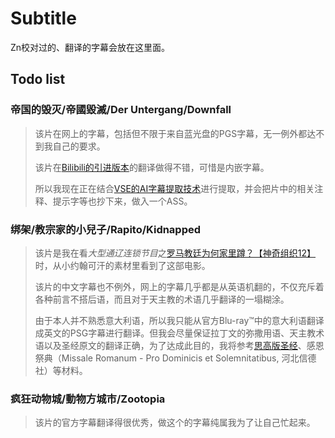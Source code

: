 # Subtitle

Zn校对过的、翻译的字幕会放在这里面。

## Todo list

### 帝国的毁灭/帝國毀滅/Der Untergang/Downfall

> 该片在网上的字幕，包括但不限于来自蓝光盘的PGS字幕，无一例外都达不到我自己的要求。
> 
> 该片在[Bilibili的引进版本](https://www.bilibili.com/bangumi/play/ep334309)的翻译做得不错，可惜是内嵌字幕。
> 
> 所以我现在正在结合[VSE的AI字幕提取技术](https://github.com/YaoFANGUK/video-subtitle-extractor)进行提取，并会把片中的相关注释、提示字等也抄下来，做入一个ASS。

### 绑架/教宗家的小兒子/Rapito/Kidnapped

> 该片是我在看*大型通辽连锁节目*之[罗马教廷为何家里蹲？【神奇组织12】](https://www.bilibili.com/video/BV1na4y1Q7bD/)时，从小约翰可汗的素材里看到了这部电影。
>
> 该片的中文字幕也不例外，网上的字幕几乎都是从英语机翻的，不仅充斥着各种前言不搭后语，而且对于天主教的术语几乎翻译的一塌糊涂。
>
> 由于本人并不熟悉意大利语，所以我只能从官方Blu-ray™中的意大利语翻译成英文的PSG字幕进行翻译。但我会尽量保证拉丁文的弥撒用语、天主教术语以及圣经原文的翻译正确，为了达成此目的，我将参考[思高版圣经](https://www.ccreadbible.org)、感恩祭典（Missale Romanum - Pro Dominicis et Solemnitatibus, 河北信德社）等材料。

### 疯狂动物城/動物方城市/Zootopia

> 该片的官方字幕翻译得很优秀，做这个的字幕纯属我为了让自己忙起来。


